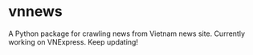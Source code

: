 # vnnews
A Python package for crawling news from Vietnam news site. Currently working on VNExpress. Keep updating!
